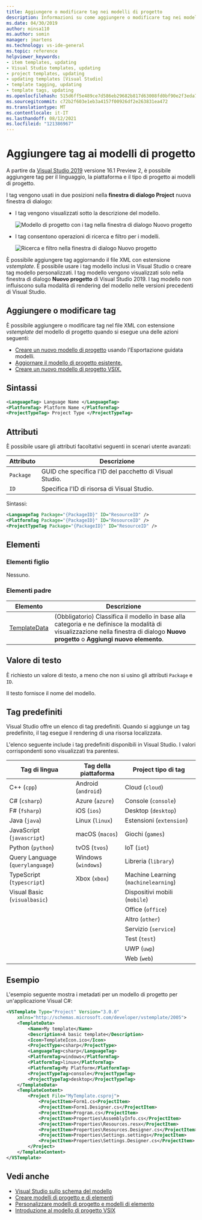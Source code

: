 ```yaml
---
title: Aggiungere o modificare tag nei modelli di progetto
description: Informazioni su come aggiungere o modificare tag nei modelli di progetto in Visual Studio.
ms.date: 04/30/2019
author: minsa110
ms.author: somin
manager: jmartens
ms.technology: vs-ide-general
ms.topic: reference
helpviewer_keywords:
- item templates, updating
- Visual Studio templates, updating
- project templates, updating
- updating templates [Visual Studio]
- template tagging, updating
- template tags, updating
ms.openlocfilehash: 515d6ff5e489ce7d586eb29682b817d63008fd0bf90e2f3eda7a7138e7dd0240
ms.sourcegitcommit: c72b2f603e1eb3a4157f00926df2e263831ea472
ms.translationtype: MT
ms.contentlocale: it-IT
ms.lasthandoff: 08/12/2021
ms.locfileid: "121386967"
---
```

# <a name="add-tags-to-project-templates"></a>Aggiungere tag ai modelli di progetto

A partire da [Visual Studio 2019](https://visualstudio.microsoft.com/downloads/) versione 16.1 Preview 2, è possibile aggiungere tag per il linguaggio, la piattaforma e il tipo di progetto ai modelli di progetto. 

I tag vengono usati in due posizioni nella **finestra di dialogo Project** nuova finestra di dialogo:

- I tag vengono visualizzati sotto la descrizione del modello.

   ![Modello di progetto con i tag nella finestra di dialogo Nuovo progetto](media/npd-item-with-template-tags.png)

- I tag consentono operazioni di ricerca e filtro per i modelli.

   ![Ricerca e filtro nella finestra di dialogo Nuovo progetto](media/npd-search-and-filter.png)

È possibile aggiungere tag aggiornando il file XML con estensione *vstemplate*. È possibile usare i tag modello inclusi in Visual Studio o creare tag modello personalizzati. I tag modello vengono visualizzati solo nella finestra di dialogo **Nuovo progetto** di Visual Studio 2019. I tag modello non influiscono sulla modalità di rendering del modello nelle versioni precedenti di Visual Studio.

## <a name="add-or-edit-tags"></a>Aggiungere o modificare tag

È possibile aggiungere o modificare tag nel file XML con estensione *vstemplate* del modello di progetto quando si esegue una delle azioni seguenti:

* [Creare un nuovo modello di progetto](how-to-create-project-templates.md) usando l'Esportazione guidata modelli.
* [Aggiornare il modello di progetto esistente.](how-to-update-existing-templates.md)
* [Creare un nuovo modello di progetto VSIX.](../extensibility/getting-started-with-the-vsix-project-template.md)

## <a name="syntax"></a>Sintassi

```xml
<LanguageTag> Language Name </LanguageTag>
<PlatformTag> Platform Name </PlatformTag>
<ProjectTypeTag> Project Type </ProjectTypeTag>
```

## <a name="attributes"></a>Attributi

È possibile usare gli attributi facoltativi seguenti in scenari utente avanzati:

|Attributo|Descrizione|
|---------------|-----------------|
|`Package`|GUID che specifica l'ID del pacchetto di Visual Studio.|
|`ID`|Specifica l'ID di risorsa di Visual Studio.|

Sintassi:

```xml
<LanguageTag Package="{PackageID}" ID="ResourceID" />
<PlatformTag Package="{PackageID}" ID="ResourceID" />
<ProjectTypeTag Package="{PackageID}" ID="ResourceID" />
```

## <a name="elements"></a>Elementi

### <a name="child-elements"></a>Elementi figlio

Nessuno.

### <a name="parent-elements"></a>Elementi padre

|Elemento|Descrizione|
|-------------|-----------------|
|[TemplateData](../extensibility/templatedata-element-visual-studio-templates.md)|(Obbligatorio) Classifica il modello in base alla categoria e ne definisce la modalità di visualizzazione nella finestra di dialogo **Nuovo progetto** o **Aggiungi nuovo elemento**.|

## <a name="text-value"></a>Valore di testo

È richiesto un valore di testo, a meno che non si usino gli attributi `Package` e `ID`.

Il testo fornisce il nome del modello.

## <a name="built-in-tags"></a>Tag predefiniti

Visual Studio offre un elenco di tag predefiniti. Quando si aggiunge un tag predefinito, il tag esegue il rendering di una risorsa localizzata. 

L'elenco seguente include i tag predefiniti disponibili in Visual Studio. I valori corrispondenti sono visualizzati tra parentesi.

| Tag di lingua | Tag della piattaforma | Project tipo di tag |
| -- | -- | -- |
| C++ (`cpp`) | Android (`android`) | Cloud (`cloud`) |
| C# (`csharp`) | Azure (`azure`) | Console (`console`) |
| F# (`fsharp`) | iOS (`ios`) | Desktop (`desktop`) |
| Java (`java`) | Linux (`linux`) | Estensioni (`extension`) |
| JavaScript (`javascript`) | macOS (`macos`) | Giochi (`games`) |
| Python (`python`) | tvOS (`tvos`) | IoT (`iot`) |
| Query Language (`querylanguage`) | Windows (`windows`) | Libreria (`library`) |
| TypeScript (`typescript`) | Xbox (`xbox`) | Machine Learning (`machinelearning`) |
| Visual Basic (`visualbasic`) | | Dispositivi mobili (`mobile`) |
| | | Office (`office`) |
| | | Altro (`other`) |
| | | Servizio (`service`) |
| | | Test (`test`) |
| | | UWP (`uwp`) |
| | | Web (`web`) |

## <a name="example"></a>Esempio

L'esempio seguente mostra i metadati per un modello di progetto per un'applicazione Visual C#:

```xml
<VSTemplate Type="Project" Version="3.0.0"
    xmlns="http://schemas.microsoft.com/developer/vstemplate/2005">
    <TemplateData>
        <Name>My template</Name>
        <Description>A basic template</Description>
        <Icon>TemplateIcon.ico</Icon>
        <ProjectType>csharp</ProjectType>
        <LanguageTag>csharp</LanguageTag>
        <PlatformTag>windows</PlatformTag>
        <PlatformTag>linux</PlatformTag>
        <PlatformTag>My Platform</PlatformTag>
        <ProjectTypeTag>console</ProjectTypeTag>
        <ProjectTypeTag>desktop</ProjectTypeTag>
    </TemplateData>
    <TemplateContent>
        <Project File="MyTemplate.csproj">
            <ProjectItem>Form1.cs<ProjectItem>
            <ProjectItem>Form1.Designer.cs</ProjectItem>
            <ProjectItem>Program.cs</ProjectItem>
            <ProjectItem>Properties\AssemblyInfo.cs</ProjectItem>
            <ProjectItem>Properties\Resources.resx</ProjectItem>
            <ProjectItem>Properties\Resources.Designer.cs</ProjectItem>
            <ProjectItem>Properties\Settings.settings</ProjectItem>
            <ProjectItem>Properties\Settings.Designer.cs</ProjectItem>
        </Project>
    </TemplateContent>
</VSTemplate>
```

## <a name="see-also"></a>Vedi anche

- [Visual Studio sullo schema del modello](../extensibility/visual-studio-template-schema-reference.md)
- [Creare modelli di progetto e di elementi](creating-project-and-item-templates.md)
- [Personalizzare modelli di progetto e modelli di elemento](customizing-project-and-item-templates.md)
- [Introduzione al modello di progetto VSIX](../extensibility/getting-started-with-the-vsix-project-template.md)
